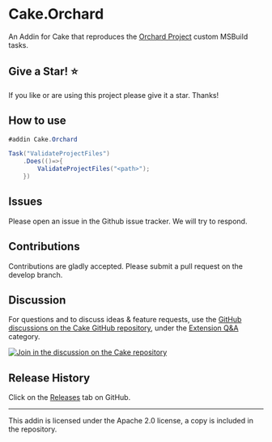 # Cake.Orchard

An Addin for Cake that reproduces the [Orchard Project](http://docs.orchardproject.net) custom MSBuild tasks.

## Give a Star! :star:

If you like or are using this project please give it a star. Thanks!

## How to use

```csharp
#addin Cake.Orchard

Task("ValidateProjectFiles")
    .Does(()=>{
        ValidateProjectFiles("<path>");
    })
```

## Issues

Please open an issue in the Github issue tracker. We will try to respond.

## Contributions

Contributions are gladly accepted.  Please submit a pull request on the develop branch.

## Discussion

For questions and to discuss ideas & feature requests, use the [GitHub discussions on the Cake GitHub repository](https://github.com/cake-build/cake/discussions), under the [Extension Q&A](https://github.com/cake-build/cake/discussions/categories/extension-q-a) category.

[![Join in the discussion on the Cake repository](https://img.shields.io/badge/GitHub-Discussions-green?logo=github)](https://github.com/cake-build/cake/discussions)

## Release History

Click on the [Releases](https://github.com/cake-contrib/Cake.Orchard/releases) tab on GitHub.

---

This addin is licensed under the Apache 2.0 license, a copy is included in the repository.
